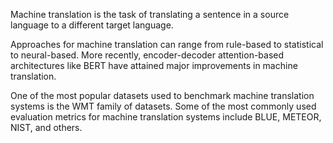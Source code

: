 Machine translation is the task of translating a sentence in a source language to a different target language.

Approaches for machine translation can range from rule-based to statistical to neural-based. More recently, encoder-decoder attention-based architectures like BERT have attained major improvements in machine translation.

One of the most popular datasets used to benchmark machine translation systems is the WMT family of datasets. Some of the most commonly used evaluation metrics for machine translation systems include BLUE, METEOR, NIST, and others.
